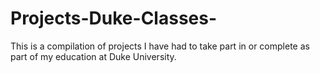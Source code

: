 # Projects-Duke-Classes-
This is a compilation of projects I have had to take part in or complete as part of my education at Duke University. 

